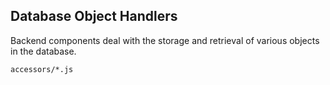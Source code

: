 Database Object Handlers
------------------------
Backend components deal with the storage and retrieval of various objects in
the database.

```match
accessors/*.js
```

[icon]: fa://fa-database/#ff9900

